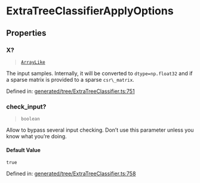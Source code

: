 # ExtraTreeClassifierApplyOptions

## Properties

### X?

> [`ArrayLike`](../types/ArrayLike.md)

The input samples. Internally, it will be converted to `dtype=np.float32` and if a sparse matrix is provided to a sparse `csr\_matrix`.

Defined in:  [generated/tree/ExtraTreeClassifier.ts:751](https://github.com/transitive-bullshit/scikit-learn-ts/blob/b59c1ff/packages/sklearn/src/generated/tree/ExtraTreeClassifier.ts#L751)

### check\_input?

> `boolean`

Allow to bypass several input checking. Don’t use this parameter unless you know what you’re doing.

#### Default Value

`true`

Defined in:  [generated/tree/ExtraTreeClassifier.ts:758](https://github.com/transitive-bullshit/scikit-learn-ts/blob/b59c1ff/packages/sklearn/src/generated/tree/ExtraTreeClassifier.ts#L758)
